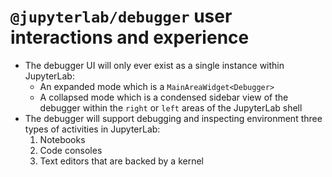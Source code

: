 # `@jupyterlab/debugger` user interactions and experience

- The debugger UI will only ever exist as a single instance within JupyterLab:
  - An expanded mode which is a `MainAreaWidget<Debugger>`
  - A collapsed mode which is a condensed sidebar view of the debugger within the `right` or `left` areas of the JupyterLab shell
- The debugger will support debugging and inspecting environment three types of activities in JupyterLab:
  1. Notebooks
  1. Code consoles
  1. Text editors that are backed by a kernel
